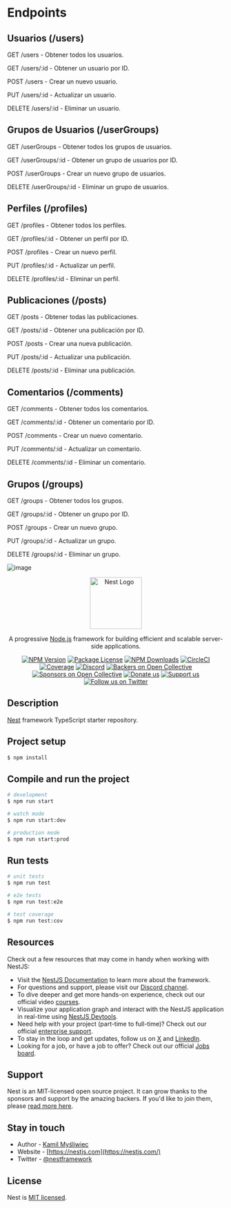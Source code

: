 
<h1>Endpoints</h1>
<h2>Usuarios (/users)</h2>
<p>GET /users - Obtener todos los usuarios.</p>
<p>GET /users/:id - Obtener un usuario por ID.</p>
<p>POST /users - Crear un nuevo usuario.</p>
<p>PUT /users/:id - Actualizar un usuario.</p>
<p>DELETE /users/:id - Eliminar un usuario.</p>
<h2>Grupos de Usuarios (/userGroups)</h2>
<p>GET /userGroups - Obtener todos los grupos de usuarios.</p>
<p>GET /userGroups/:id - Obtener un grupo de usuarios por ID.</p>
<p>POST /userGroups - Crear un nuevo grupo de usuarios.</p>
<p>DELETE /userGroups/:id - Eliminar un grupo de usuarios.</p>
<h2>Perfiles (/profiles)</h2>
<p>GET /profiles - Obtener todos los perfiles.</p>
<p>GET /profiles/:id - Obtener un perfil por ID.</p>
<p>POST /profiles - Crear un nuevo perfil.</p>
<p>PUT /profiles/:id - Actualizar un perfil.</p>
<p>DELETE /profiles/:id - Eliminar un perfil.</p>
<h2>Publicaciones (/posts)</h2>
<p>GET /posts - Obtener todas las publicaciones.</p>
<p>GET /posts/:id - Obtener una publicación por ID.</p>
<p>POST /posts - Crear una nueva publicación.</p>
<p>PUT /posts/:id - Actualizar una publicación.</p>
<p>DELETE /posts/:id - Eliminar una publicación.</p>
<h2>Comentarios (/comments)</h2>
<p>GET /comments - Obtener todos los comentarios.</p>
<p>GET /comments/:id - Obtener un comentario por ID.</p>
<p>POST /comments - Crear un nuevo comentario.</p>
<p>PUT /comments/:id - Actualizar un comentario.</p>
<p>DELETE /comments/:id - Eliminar un comentario.</p>
<h2>Grupos (/groups)</h2>
<p>GET /groups - Obtener todos los grupos.</p>
<p>GET /groups/:id - Obtener un grupo por ID.</p>
<p>POST /groups - Crear un nuevo grupo.</p>
<p>PUT /groups/:id - Actualizar un grupo.</p>
<p>DELETE /groups/:id - Eliminar un grupo.</p>



![image](https://github.com/user-attachments/assets/7d326dcb-bea9-412d-bca6-43e22c9c2da8)




<p align="center">
  <a href="http://nestjs.com/" target="blank"><img src="https://nestjs.com/img/logo-small.svg" width="120" alt="Nest Logo" /></a>
</p>

[circleci-image]: https://img.shields.io/circleci/build/github/nestjs/nest/master?token=abc123def456
[circleci-url]: https://circleci.com/gh/nestjs/nest

  <p align="center">A progressive <a href="http://nodejs.org" target="_blank">Node.js</a> framework for building efficient and scalable server-side applications.</p>
    <p align="center">
<a href="https://www.npmjs.com/~nestjscore" target="_blank"><img src="https://img.shields.io/npm/v/@nestjs/core.svg" alt="NPM Version" /></a>
<a href="https://www.npmjs.com/~nestjscore" target="_blank"><img src="https://img.shields.io/npm/l/@nestjs/core.svg" alt="Package License" /></a>
<a href="https://www.npmjs.com/~nestjscore" target="_blank"><img src="https://img.shields.io/npm/dm/@nestjs/common.svg" alt="NPM Downloads" /></a>
<a href="https://circleci.com/gh/nestjs/nest" target="_blank"><img src="https://img.shields.io/circleci/build/github/nestjs/nest/master" alt="CircleCI" /></a>
<a href="https://coveralls.io/github/nestjs/nest?branch=master" target="_blank"><img src="https://coveralls.io/repos/github/nestjs/nest/badge.svg?branch=master#9" alt="Coverage" /></a>
<a href="https://discord.gg/G7Qnnhy" target="_blank"><img src="https://img.shields.io/badge/discord-online-brightgreen.svg" alt="Discord"/></a>
<a href="https://opencollective.com/nest#backer" target="_blank"><img src="https://opencollective.com/nest/backers/badge.svg" alt="Backers on Open Collective" /></a>
<a href="https://opencollective.com/nest#sponsor" target="_blank"><img src="https://opencollective.com/nest/sponsors/badge.svg" alt="Sponsors on Open Collective" /></a>
  <a href="https://paypal.me/kamilmysliwiec" target="_blank"><img src="https://img.shields.io/badge/Donate-PayPal-ff3f59.svg" alt="Donate us"/></a>
    <a href="https://opencollective.com/nest#sponsor"  target="_blank"><img src="https://img.shields.io/badge/Support%20us-Open%20Collective-41B883.svg" alt="Support us"></a>
  <a href="https://twitter.com/nestframework" target="_blank"><img src="https://img.shields.io/twitter/follow/nestframework.svg?style=social&label=Follow" alt="Follow us on Twitter"></a>
</p>
  <!--[![Backers on Open Collective](https://opencollective.com/nest/backers/badge.svg)](https://opencollective.com/nest#backer)
  [![Sponsors on Open Collective](https://opencollective.com/nest/sponsors/badge.svg)](https://opencollective.com/nest#sponsor)-->

## Description

[Nest](https://github.com/nestjs/nest) framework TypeScript starter repository.

## Project setup

```bash
$ npm install
```

## Compile and run the project

```bash
# development
$ npm run start

# watch mode
$ npm run start:dev

# production mode
$ npm run start:prod
```

## Run tests

```bash
# unit tests
$ npm run test

# e2e tests
$ npm run test:e2e

# test coverage
$ npm run test:cov
```

## Resources

Check out a few resources that may come in handy when working with NestJS:

- Visit the [NestJS Documentation](https://docs.nestjs.com) to learn more about the framework.
- For questions and support, please visit our [Discord channel](https://discord.gg/G7Qnnhy).
- To dive deeper and get more hands-on experience, check out our official video [courses](https://courses.nestjs.com/).
- Visualize your application graph and interact with the NestJS application in real-time using [NestJS Devtools](https://devtools.nestjs.com).
- Need help with your project (part-time to full-time)? Check out our official [enterprise support](https://enterprise.nestjs.com).
- To stay in the loop and get updates, follow us on [X](https://x.com/nestframework) and [LinkedIn](https://linkedin.com/company/nestjs).
- Looking for a job, or have a job to offer? Check out our official [Jobs board](https://jobs.nestjs.com).

## Support

Nest is an MIT-licensed open source project. It can grow thanks to the sponsors and support by the amazing backers. If you'd like to join them, please [read more here](https://docs.nestjs.com/support).

## Stay in touch

- Author - [Kamil Myśliwiec](https://twitter.com/kammysliwiec)
- Website - [https://nestjs.com](https://nestjs.com/)
- Twitter - [@nestframework](https://twitter.com/nestframework)

## License

Nest is [MIT licensed](https://github.com/nestjs/nest/blob/master/LICENSE).
